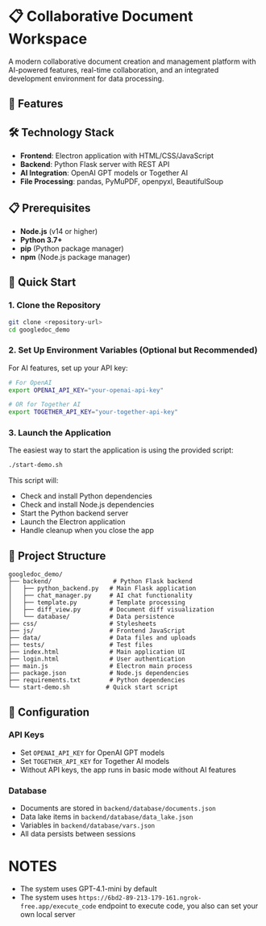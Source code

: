 # 📋 Collaborative Document Workspace

A modern collaborative document creation and management platform with AI-powered features, real-time collaboration, and an integrated development environment for data processing.

## 🌟 Features

## 🛠️ Technology Stack

- **Frontend**: Electron application with HTML/CSS/JavaScript
- **Backend**: Python Flask server with REST API
- **AI Integration**: OpenAI GPT models or Together AI
- **File Processing**: pandas, PyMuPDF, openpyxl, BeautifulSoup

## 📋 Prerequisites

- **Node.js** (v14 or higher)
- **Python 3.7+**
- **pip** (Python package manager)
- **npm** (Node.js package manager)

## 🚀 Quick Start

### 1. Clone the Repository
```bash
git clone <repository-url>
cd googledoc_demo
```

### 2. Set Up Environment Variables (Optional but Recommended)
For AI features, set up your API key:
```bash
# For OpenAI
export OPENAI_API_KEY="your-openai-api-key"

# OR for Together AI
export TOGETHER_API_KEY="your-together-api-key"
```

### 3. Launch the Application
The easiest way to start the application is using the provided script:
```bash
./start-demo.sh
```

This script will:
- Check and install Python dependencies
- Check and install Node.js dependencies
- Start the Python backend server
- Launch the Electron application
- Handle cleanup when you close the app


## 📁 Project Structure

```
googledoc_demo/
├── backend/                 # Python Flask backend
│   ├── python_backend.py   # Main Flask application
│   ├── chat_manager.py     # AI chat functionality
│   ├── template.py         # Template processing
│   ├── diff_view.py        # Document diff visualization
│   └── database/           # Data persistence
├── css/                    # Stylesheets
├── js/                     # Frontend JavaScript
├── data/                   # Data files and uploads
├── tests/                  # Test files
├── index.html              # Main application UI
├── login.html              # User authentication
├── main.js                 # Electron main process
├── package.json            # Node.js dependencies
├── requirements.txt        # Python dependencies
└── start-demo.sh          # Quick start script
```

## 🔧 Configuration

### API Keys
- Set `OPENAI_API_KEY` for OpenAI GPT models
- Set `TOGETHER_API_KEY` for Together AI models
- Without API keys, the app runs in basic mode without AI features

### Database
- Documents are stored in `backend/database/documents.json`
- Data lake items in `backend/database/data_lake.json`
- Variables in `backend/database/vars.json`
- All data persists between sessions


# NOTES
- The system uses GPT-4.1-mini by default
- The system uses `https://6bd2-89-213-179-161.ngrok-free.app/execute_code` endpoint to execute code, you also can set your own local server



